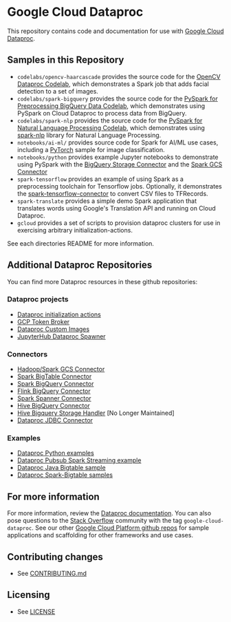 # Google Cloud Dataproc

This repository contains code and documentation for use with
[Google Cloud Dataproc](https://cloud.google.com/dataproc/).

## Samples in this Repository
 * `codelabs/opencv-haarcascade` provides the source code for the [OpenCV Dataproc Codelab](https://codelabs.developers.google.com/codelabs/cloud-dataproc-opencv/index.html), which demonstrates a Spark job that adds facial detection to a set of images. 
* `codelabs/spark-bigquery` provides the source code for the [PySpark for Preprocessing BigQuery Data  Codelab](https://codelabs.developers.google.com/codelabs/pyspark-bigquery/index.html), which demonstrates using PySpark on Cloud Dataproc to process data from BigQuery.
* `codelabs/spark-nlp` provides the source code for the [PySpark for Natural Language Processing Codelab](https://codelabs.developers.google.com/codelabs/spark-nlp/index.html), which demonstrates using [spark-nlp](https://github.com/JohnSnowLabs/spark-nlp) library for Natural Language Processing.
* `notebooks/ai-ml/` provides source code for Spark for AI/ML use cases, including a [PyTorch](https://pytorch.org/) sample for image classification.
* `notebooks/python` provides example Jupyter notebooks to demonstrate using PySpark with the [BigQuery Storage Connector](https://github.com/GoogleCloudPlatform/spark-bigquery-connector) and the [Spark GCS Connector](https://github.com/GoogleCloudPlatform/bigdata-interop/tree/master/gcs)
 * `spark-tensorflow` provides an example of using Spark as a preprocessing toolchain for Tensorflow jobs. Optionally,
 it demonstrates the [spark-tensorflow-connector](https://github.com/tensorflow/ecosystem/tree/master/spark/spark-tensorflow-connector) to convert CSV files to TFRecords.
 * `spark-translate` provides a simple demo Spark application that translates words using Google's Translation API and running on Cloud Dataproc.
 * `gcloud` provides a set of scripts to provision dataproc clusters for use in exercising arbitrary initialization-actions.

See each directories README for more information.


## Additional Dataproc Repositories

You can find more Dataproc resources in these github repositories:

### Dataproc projects
* [Dataproc initialization actions](https://github.com/GoogleCloudDataproc/initialization-actions)
* [GCP Token Broker](https://github.com/GoogleCloudPlatform/gcp-token-broker)
* [Dataproc Custom Images](https://github.com/GoogleCloudDataproc/custom-images)
* [JupyterHub Dataproc Spawner](https://github.com/GoogleCloudDataproc/jupyterhub-dataprocspawner)

### Connectors
* [Hadoop/Spark GCS Connector](https://github.com/GoogleCloudDataproc/hadoop-connectors/tree/master/gcs)
* [Spark BigTable Connector](https://github.com/GoogleCloudDataproc/spark-bigtable-connector)
* [Spark BigQuery Connector](https://github.com/GoogleCloudDataproc/spark-bigquery-connector)
* [Flink BigQuery Connector](https://github.com/GoogleCloudDataproc/flink-bigquery-connector)
* [Spark Spanner Connector](https://github.com/GoogleCloudDataproc/spark-spanner-connector)
* [Hive BigQuery Connector](https://github.com/GoogleCloudDataproc/hive-bigquery-connector)
* [Hive Bigquery Storage Handler](https://github.com/GoogleCloudDataproc/hive-bigquery-storage-handler) [No Longer Maintained]
* [Dataproc JDBC Connector](https://github.com/GoogleCloudDataproc/dataproc-jdbc-connector)

### Examples
* [Dataproc Python examples](https://github.com/GoogleCloudPlatform/python-docs-samples/tree/main/dataproc/snippets)
* [Dataproc Pubsub Spark Streaming example](https://github.com/GoogleCloudPlatform/dataproc-pubsub-spark-streaming)
* [Dataproc Java Bigtable sample](https://github.com/GoogleCloudPlatform/cloud-bigtable-examples/tree/main/java/dataproc-wordcount)
* [Dataproc Spark-Bigtable samples](https://github.com/GoogleCloudPlatform/java-docs-samples/tree/main/bigtable/spark)

## For more information
For more information, review the [Dataproc
documentation](https://cloud.google.com/dataproc/docs/). You can also
pose questions to the [Stack
Overflow](http://stackoverflow.com/questions/tagged/google-cloud-dataproc) community
with the tag `google-cloud-dataproc`.
See our other [Google Cloud Platform github
repos](https://github.com/GoogleCloudPlatform) for sample applications and
scaffolding for other frameworks and use cases.

## Contributing changes

* See [CONTRIBUTING.md](CONTRIBUTING.md)

## Licensing

* See [LICENSE](LICENSE)
